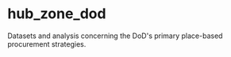 # hub_zone_dod
Datasets and analysis concerning the DoD's primary place-based procurement strategies.

